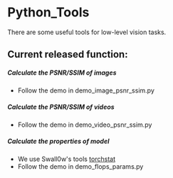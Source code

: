 # Python_Tools
There are some useful tools for low-level vision tasks.

## Current released function:

##### Calculate the PSNR/SSIM of images
  - Follow the demo in demo_image_psnr_ssim.py
   
##### Calculate the PSNR/SSIM of videos
  - Follow the demo in demo_video_psnr_ssim.py
   
##### Calculate the properties of model
  - We use Swall0w's tools [torchstat](https://github.com/Swall0w/torchstat)
  - Follow the demo in demo_flops_params.py